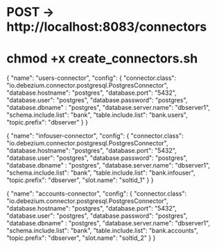 # POST -> http://localhost:8083/connectors
# chmod +x create_connectors.sh
{
    "name": "users-connector",
    "config": {
      "connector.class": "io.debezium.connector.postgresql.PostgresConnector",
      "database.hostname": "postgres",
       "database.port": "5432",
       "database.user": "postgres",
       "database.password": "postgres",
       "database.dbname" : "postgres",
       "database.server.name": "dbserver1",
       "schema.include.list": "bank",
       "table.include.list": "bank.users",
       "topic.prefix": "dbserver"
    }
}      

{
    "name": "infouser-connector",
    "config": {
      "connector.class": "io.debezium.connector.postgresql.PostgresConnector",
      "database.hostname": "postgres",
       "database.port": "5432",
       "database.user": "postgres",
       "database.password": "postgres",
       "database.dbname" : "postgres",
       "database.server.name": "dbserver1",
       "schema.include.list": "bank",
       "table.include.list": "bank.infouser",
       "topic.prefix": "dbserver",
       "slot.name": "soltid_1"
    }
}      

{
    "name": "accounts-connector",
    "config": {
      "connector.class": "io.debezium.connector.postgresql.PostgresConnector",
      "database.hostname": "postgres",
       "database.port": "5432",
       "database.user": "postgres",
       "database.password": "postgres",
       "database.dbname" : "postgres",
       "database.server.name": "dbserver1",
       "schema.include.list": "bank",
       "table.include.list": "bank.accounts",
       "topic.prefix": "dbserver",
       "slot.name": "soltid_2"
    }
}      